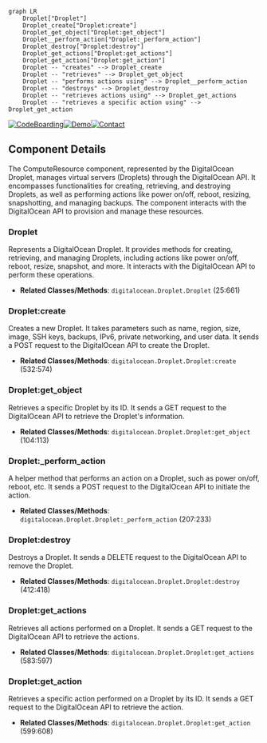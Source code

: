 ```mermaid
graph LR
    Droplet["Droplet"]
    Droplet_create["Droplet:create"]
    Droplet_get_object["Droplet:get_object"]
    Droplet__perform_action["Droplet:_perform_action"]
    Droplet_destroy["Droplet:destroy"]
    Droplet_get_actions["Droplet:get_actions"]
    Droplet_get_action["Droplet:get_action"]
    Droplet -- "creates" --> Droplet_create
    Droplet -- "retrieves" --> Droplet_get_object
    Droplet -- "performs actions using" --> Droplet__perform_action
    Droplet -- "destroys" --> Droplet_destroy
    Droplet -- "retrieves actions using" --> Droplet_get_actions
    Droplet -- "retrieves a specific action using" --> Droplet_get_action
```
[![CodeBoarding](https://img.shields.io/badge/Generated%20by-CodeBoarding-9cf?style=flat-square)](https://github.com/CodeBoarding/GeneratedOnBoardings)[![Demo](https://img.shields.io/badge/Try%20our-Demo-blue?style=flat-square)](https://www.codeboarding.org/demo)[![Contact](https://img.shields.io/badge/Contact%20us%20-%20codeboarding@gmail.com-lightgrey?style=flat-square)](mailto:codeboarding@gmail.com)

## Component Details

The ComputeResource component, represented by the DigitalOcean Droplet, manages virtual servers (Droplets) through the DigitalOcean API. It encompasses functionalities for creating, retrieving, and destroying Droplets, as well as performing actions like power on/off, reboot, resizing, snapshotting, and managing backups. The component interacts with the DigitalOcean API to provision and manage these resources.

### Droplet
Represents a DigitalOcean Droplet. It provides methods for creating, retrieving, and managing Droplets, including actions like power on/off, reboot, resize, snapshot, and more. It interacts with the DigitalOcean API to perform these operations.
- **Related Classes/Methods**: `digitalocean.Droplet.Droplet` (25:661)

### Droplet:create
Creates a new Droplet. It takes parameters such as name, region, size, image, SSH keys, backups, IPv6, private networking, and user data. It sends a POST request to the DigitalOcean API to create the Droplet.
- **Related Classes/Methods**: `digitalocean.Droplet.Droplet:create` (532:574)

### Droplet:get_object
Retrieves a specific Droplet by its ID. It sends a GET request to the DigitalOcean API to retrieve the Droplet's information.
- **Related Classes/Methods**: `digitalocean.Droplet.Droplet:get_object` (104:113)

### Droplet:_perform_action
A helper method that performs an action on a Droplet, such as power on/off, reboot, etc. It sends a POST request to the DigitalOcean API to initiate the action.
- **Related Classes/Methods**: `digitalocean.Droplet.Droplet:_perform_action` (207:233)

### Droplet:destroy
Destroys a Droplet. It sends a DELETE request to the DigitalOcean API to remove the Droplet.
- **Related Classes/Methods**: `digitalocean.Droplet.Droplet:destroy` (412:418)

### Droplet:get_actions
Retrieves all actions performed on a Droplet. It sends a GET request to the DigitalOcean API to retrieve the actions.
- **Related Classes/Methods**: `digitalocean.Droplet.Droplet:get_actions` (583:597)

### Droplet:get_action
Retrieves a specific action performed on a Droplet by its ID. It sends a GET request to the DigitalOcean API to retrieve the action.
- **Related Classes/Methods**: `digitalocean.Droplet.Droplet:get_action` (599:608)